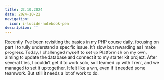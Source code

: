 ```yaml
---
title: 22.10.2024
date: 2024-10-22
navigation:
  icon: i-lucide-notebook-pen
description: ""
---
```


Recently, I’ve been revisiting the basics in my PHP course daily, focusing on part I to fully understand a specific issue. It’s slow but rewarding as I make progress. Today, I challenged myself to set up Platform.sh on my own, aiming to update the database and connect it to my starter kit project. After several tries, I couldn’t get it to work solo, so I teamed up with Trent, and we managed to set it up together. It felt like a win, even if it needed some teamwork. But still it needs a lot of work to do.

